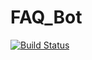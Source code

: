 # FAQ_Bot


[![Build Status](https://travis-ci.com/NJIT-WIS/FAQ_Bot.svg?branch=QA)](https://travis-ci.org/your/repo)
